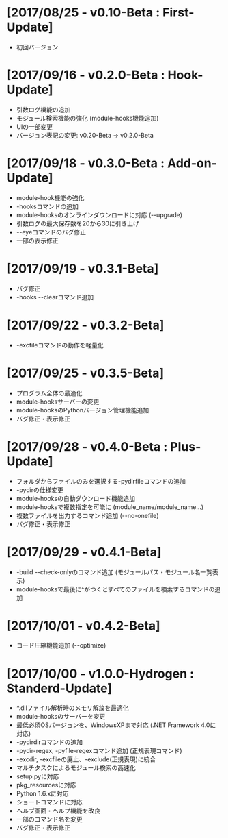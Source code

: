 ﻿# [2017/08/25 - v0.10-Beta : First-Update]
 + 初回バージョン

# [2017/09/16 - v0.2.0-Beta : Hook-Update]
 + 引数ログ機能の追加
 + モジュール検索機能の強化 (module-hooks機能追加)
 + UIの一部変更
 + バージョン表記の変更: v0.20-Beta → v0.2.0-Beta
 
# [2017/09/18 - v0.3.0-Beta : Add-on-Update]
 + module-hook機能の強化
 + -hooksコマンドの追加
 + module-hooksのオンラインダウンロードに対応 (--upgrade)
 + 引数ログの最大保存数を20から30に引き上げ
 + --eyeコマンドのバグ修正
 + 一部の表示修正

# [2017/09/19 - v0.3.1-Beta]
 + バグ修正
 + -hooks --clearコマンド追加

# [2017/09/22 - v0.3.2-Beta]
 + -excfileコマンドの動作を軽量化

# [2017/09/25 - v0.3.5-Beta]
 + プログラム全体の最適化
 + module-hooksサーバーの変更
 + module-hooksのPythonバージョン管理機能追加
 + バグ修正・表示修正

# [2017/09/28 - v0.4.0-Beta : Plus-Update]
 + フォルダからファイルのみを選択する-pydirfileコマンドの追加
 + -pydirの仕様変更
 + module-hooksの自動ダウンロード機能追加
 + module-hooksで複数指定を可能に (module_name/module_name...)
 + 複数ファイルを出力するコマンド追加 (--no-onefile)
 + バグ修正・表示修正

# [2017/09/29 - v0.4.1-Beta]
 + -build --check-onlyのコマンド追加 (モジュールパス・モジュール名一覧表示)
 + module-hooksで最後に^がつくとすべてのファイルを検索するコマンドの追加

# [2017/10/01 - v0.4.2-Beta]
 + コード圧縮機能追加 (--optimize)


# [2017/10/00 - v1.0.0-Hydrogen : Standerd-Update]
 + *.dllファイル解析時のメモリ解放を最適化
 + module-hooksのサーバーを変更
 + 最低必須OSバージョンを、WindowsXPまで対応 (.NET Framework 4.0に対応)
 + -pydirdirコマンドの追加
 + -pydir-regex, -pyfile-regexコマンド追加 (正規表現コマンド)
 + -excdir, -excfileの廃止、-exclude(正規表現)に統合
 + マルチタスクによるモジュール検索の高速化
 + setup.pyに対応
 + pkg_resourcesに対応
 + Python 1.6.xに対応
 + ショートコマンドに対応
 + ヘルプ画面・ヘルプ機能を改良
 + 一部のコマンド名を変更
 + バグ修正・表示修正

